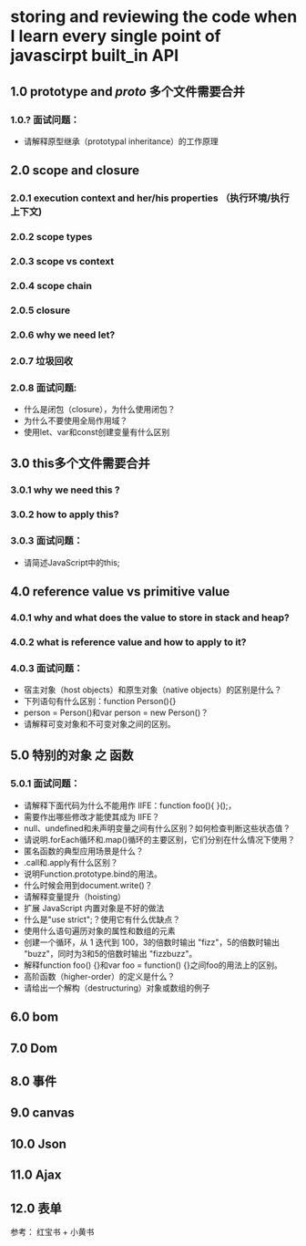 # storing and reviewing  the code when I learn every single point of javascirpt built_in API <br>
## 1.0 prototype and _proto_ 多个文件需要合并<br>
### 1.0.? 面试问题：<br>

* 请解释原型继承（prototypal inheritance）的工作原理<br>





## 2.0 scope and closure<br>
### 2.0.1 execution context and her/his properties （执行环境/执行上下文)<br>
### 2.0.2 scope types <br>
### 2.0.3 scope  vs context <br>
### 2.0.4 scope chain<br>
### 2.0.5 closure <br>
### 2.0.6 why we need let?<br>
### 2.0.7 垃圾回收<br>
### 2.0.8 面试问题:<br>


* 什么是闭包（closure），为什么使用闭包？<br>
* 为什么不要使用全局作用域？<br>
* 使用let、var和const创建变量有什么区别<br>
  
  
  
  
  
## 3.0 this多个文件需要合并<br>
### 3.0.1 why we need this ?<br>
### 3.0.2 how to apply this?<br>
### 3.0.3 面试问题：<br>

* 请简述JavaScript中的this;<br>
      



## 4.0 reference value vs primitive value <br>
### 4.0.1  why and what does the value to store  in  stack and heap? <br>
### 4.0.2  what is reference value  and how to apply to it? <br>
### 4.0.3  面试问题：<br>

* 宿主对象（host objects）和原生对象（native objects）的区别是什么？<br>
* 下列语句有什么区别：function Person(){}<br>
* person = Person()和var person = new Person()？<br>
* 请解释可变对象和不可变对象之间的区别。 <br>              




## 5.0 特别的对象 之 函数 <br>
### 5.0.1 面试问题：<br> 

* 请解释下面代码为什么不能用作 IIFE：function foo(){ }();，<br>
* 需要作出哪些修改才能使其成为 IIFE？<br>
* null、undefined和未声明变量之间有什么区别？如何检查判断这些状态值？<br>
* 请说明.forEach循环和.map()循环的主要区别，它们分别在什么情况下使用？<br>              
* 匿名函数的典型应用场景是什么？<br>
* .call和.apply有什么区别？ <br>
* 说明Function.prototype.bind的用法。<br>
* 什么时候会用到document.write()？<br>
* 请解释变量提升（hoisting）<br>
* 扩展 JavaScript 内置对象是不好的做法<br>
* 什么是"use strict";？使用它有什么优缺点？<br>  
* 使用什么语句遍历对象的属性和数组的元素 <br>
* 创建一个循环，从 1 迭代到 100，3的倍数时输出 "fizz"，5的倍数时输出 "buzz"，同时为3和5的倍数时输出 "fizzbuzz"。  <br>  
* 解释function foo() {}和var foo = function() {}之间foo的用法上的区别。<br>
* 高阶函数（higher-order）的定义是什么？<br>
* 请给出一个解构（destructuring）对象或数组的例子<br>        
              
              
## 6.0 bom<br>
## 7.0 Dom<br>
## 8.0 事件<br>
## 9.0 canvas<br>
## 10.0 Json<br>
## 11.0 Ajax<br>
## 12.0 表单<br>

参考： 红宝书 + 小黄书 
